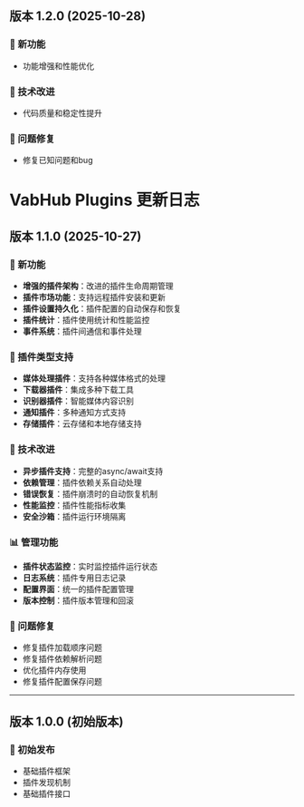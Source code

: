 ## 版本 1.2.0 (2025-10-28)

### 🚀 新功能
- 功能增强和性能优化

### 🔧 技术改进
- 代码质量和稳定性提升

### 🐛 问题修复
- 修复已知问题和bug


# VabHub Plugins 更新日志

## 版本 1.1.0 (2025-10-27)

### 🚀 新功能
- **增强的插件架构**：改进的插件生命周期管理
- **插件市场功能**：支持远程插件安装和更新
- **插件设置持久化**：插件配置的自动保存和恢复
- **插件统计**：插件使用统计和性能监控
- **事件系统**：插件间通信和事件处理

### 🔌 插件类型支持
- **媒体处理插件**：支持各种媒体格式的处理
- **下载器插件**：集成多种下载工具
- **识别器插件**：智能媒体内容识别
- **通知插件**：多种通知方式支持
- **存储插件**：云存储和本地存储支持

### 🔧 技术改进
- **异步插件支持**：完整的async/await支持
- **依赖管理**：插件依赖关系自动处理
- **错误恢复**：插件崩溃时的自动恢复机制
- **性能监控**：插件性能指标收集
- **安全沙箱**：插件运行环境隔离

### 📊 管理功能
- **插件状态监控**：实时监控插件运行状态
- **日志系统**：插件专用日志记录
- **配置界面**：统一的插件配置管理
- **版本控制**：插件版本管理和回滚

### 🐛 问题修复
- 修复插件加载顺序问题
- 修复插件依赖解析问题
- 优化插件内存使用
- 修复插件配置保存问题

---

## 版本 1.0.0 (初始版本)

### 🎉 初始发布
- 基础插件框架
- 插件发现机制
- 基础插件接口